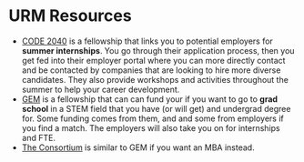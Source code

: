 # URM Resources
* [CODE 2040](http://www.code2040.org/) is a fellowship that links you to potential employers for **summer internships**. You go through their application process, then you get fed into their employer portal where you can more directly contact and be contacted by companies that are looking to hire more diverse candidates. They also provide workshops and activities throughout the summer to help your career development.
* [GEM](http://www.gemfellowship.org/about-gem/gem-events-and-conferences/grad-lab/) is a fellowship that can can fund your if you want to go to **grad school** in a STEM field that you have (or will get) and undergrad degree for. Some funding comes from them, and and some from employers if you find a match. The employers will also take you on for internships and FTE. 
* [The Consortium](https://cgsm.org/) is similar to GEM if you want an MBA instead.
